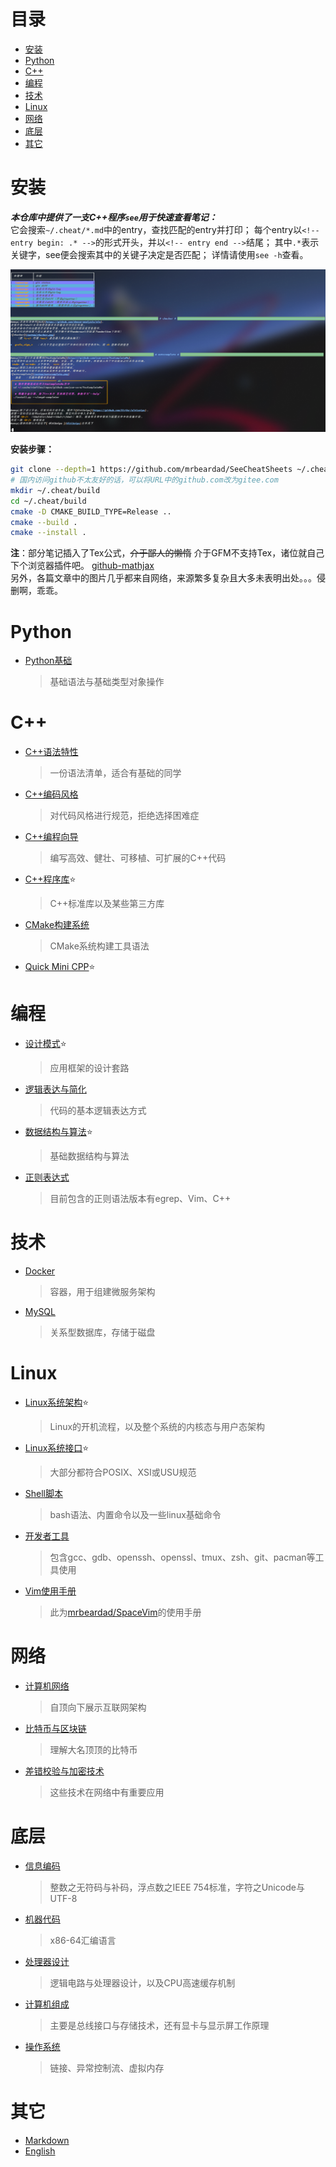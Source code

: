 # 目录
<!-- vim-markdown-toc GFM -->

- [安装](#安装)
- [Python](#python)
- [C++](#c)
- [编程](#编程)
- [技术](#技术)
- [Linux](#linux)
- [网络](#网络)
- [底层](#底层)
- [其它](#其它)

<!-- vim-markdown-toc -->
# 安装
***本仓库中提供了一支C++程序`see`用于快速查看笔记：***  
它会搜索`~/.cheat/*.md`中的entry，查找匹配的entry并打印；
每个entry以`<!-- entry begin: .* -->`的形式开头，并以`<!-- entry end -->`结尾；
其中`.*`表示关键字，see便会搜索其中的关键子决定是否匹配；
详情请使用`see -h`查看。

![see](images/see.png)

**安装步骤：**
```sh
git clone --depth=1 https://github.com/mrbeardad/SeeCheatSheets ~/.cheat
# 国内访问github不太友好的话，可以将URL中的github.com改为gitee.com
mkdir ~/.cheat/build
cd ~/.cheat/build
cmake -D CMAKE_BUILD_TYPE=Release ..
cmake --build .
cmake --install .
```

**注**：部分笔记插入了Tex公式，~~介于鄙人的懒惰~~ 介于GFM不支持Tex，诸位就自己下个浏览器插件吧。
[github-mathjax](https://chrome.google.com/webstore/detail/mathjax-plugin-for-github/ioemnmodlmafdkllaclgeombjnmnbima/related "如果从Web Store安装失败则尝试手动下载并安装其github源码")  
另外，各篇文章中的图片几乎都来自网络，来源繁多复杂且大多未表明出处。。。侵删啊，乖乖。

# Python
* [Python基础](python.md)
    > 基础语法与基础类型对象操作

# C++
* [C++语法特性](cpp.md)
    > 一份语法清单，适合有基础的同学
* [C++编码风格](cppstyle.md)
    > 对代码风格进行规范，拒绝选择困难症
* [C++编程向导](cppguide.md)
    > 编写高效、健壮、可移植、可扩展的C++代码
* [C++程序库](cppman.md):star:
    > C++标准库以及某些第三方库
* [CMake构建系统](cmake.md)
    > CMake系统构建工具语法
* [Quick Mini CPP](quick_cpp.md):star:

# 编程
* [设计模式](dspt.md):star:
    > 应用框架的设计套路
* [逻辑表达与简化](logic.md)
    > 代码的基本逻辑表达方式
* [数据结构与算法](dsaa.md):star:
    > 基础数据结构与算法
* [正则表达式](regex.md)
    > 目前包含的正则语法版本有egrep、Vim、C++

# 技术
* [Docker](docker.md)
    > 容器，用于组建微服务架构
* [MySQL](mysql.md)
    > 关系型数据库，存储于磁盘

# Linux
* [Linux系统架构](linux.md):star:
    > Linux的开机流程，以及整个系统的内核态与用户态架构
* [Linux系统接口](apue.md):star:
    > 大部分都符合POSIX、XSI或USU规范
* [Shell脚本](bash.md)
    > bash语法、内置命令以及一些linux基础命令
* [开发者工具](devtool.md)
    > 包含gcc、gdb、openssh、openssl、tmux、zsh、git、pacman等工具使用
* [Vim使用手册](vim.md)
    > 此为[mrbeardad/SpaceVim](https://github.com/mrbeardad/SpaceVim)的使用手册

# 网络
* [计算机网络](network.md)
    > 自顶向下展示互联网架构
* [比特币与区块链](bitcoin.md)
    > 理解大名顶顶的比特币
* [差错校验与加密技术](security.md)
    > 这些技术在网络中有重要应用

# 底层
* [信息编码](code.md)
    > 整数之无符码与补码，浮点数之IEEE 754标准，字符之Unicode与UTF-8
* [机器代码](asm.md)
    > x86-64汇编语言
* [处理器设计](cpu.md)
    > 逻辑电路与处理器设计，以及CPU高速缓存机制
* [计算机组成](bus.md)
    > 主要是总线接口与存储技术，还有显卡与显示屏工作原理
* [操作系统](os.md)
    > 链接、异常控制流、虚拟内存

# 其它
* [Markdown](markdown.md)
* [English](english.md)

